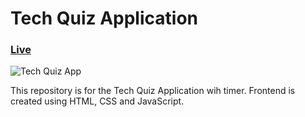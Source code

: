 # Tech Quiz Application

### [Live](https://profound-speculoos-4e95a1.netlify.app/)

![Tech Quiz App](https://user-images.githubusercontent.com/71623963/160192257-8e823d43-d4bc-44f3-84a5-4c1ec1cd065a.png)

This repository is for the Tech Quiz Application wih timer.
Frontend is created using HTML, CSS and JavaScript.
